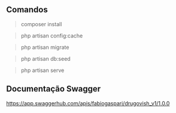 ## Comandos
> composer install

> php artisan config:cache

> php artisan migrate

> php artisan db:seed

> php artisan serve



## Documentação Swagger
https://app.swaggerhub.com/apis/fabiogaspari/drugovish_v1/1.0.0
